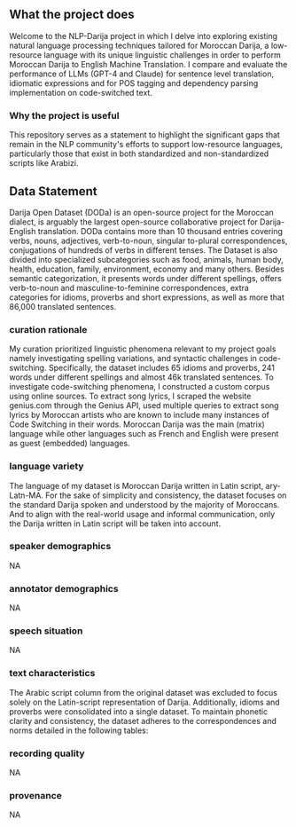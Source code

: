 ## What the project does
Welcome to the NLP-Darija project in which I delve into exploring existing natural language processing techniques tailored for Moroccan Darija, a low-resource language with its unique linguistic challenges in order to perform Moroccan Darija to English Machine Translation. 
I compare and evaluate the performance of LLMs (GPT-4 and Claude) for sentence level translation, idiomatic expressions and for POS tagging and dependency parsing implementation on code-switched text. 

### Why the project is useful
This repository serves as a statement to highlight the significant gaps that remain in the NLP community's efforts to support low-resource languages, particularly those that exist in both standardized and non-standardized scripts like Arabizi. 





## Data Statement

Darija Open Dataset (DODa) is an open-source project for the Moroccan dialect, is arguably the largest open-source collaborative project for Darija-English translation.
DODa contains more than 10 thousand entries covering verbs, nouns, adjectives, verb-to-noun, singular to-plural correspondences, conjugations of hundreds of verbs in different tenses. The Dataset is also divided into specialized subcategories such as food, animals, human body, health, education, family, environment, economy and many others. Besides semantic categorization, it presents words under different spellings, offers verb-to-noun and masculine-to-feminine correspondences, extra categories for idioms, proverbs and short expressions, as well as more that 86,000 translated sentences.


### curation rationale
My curation prioritized linguistic phenomena relevant to my project goals namely investigating spelling variations, and syntactic challenges in code-switching. Specifically, the dataset includes 65 idioms and proverbs, 241 words under different spellings and almost 46k translated sentences.
To investigate code-switching phenomena, I constructed a custom corpus using online sources. To extract song lyrics, I scraped the website genius.com through the Genius API, used multiple queries to extract song lyrics by Moroccan artists who are known to include many instances of Code Switching in their words. Moroccan Darija was the main (matrix) language while other languages such as French and English were present as guest (embedded) languages.


### language variety
The language of my dataset is Moroccan Darija written in Latin script, ary-Latn-MA. For the sake of simplicity and consistency, the dataset focuses on the standard Darija spoken and understood by the majority of Moroccans. And to align with the real-world usage and informal communication, only the Darija written in Latin script will be taken into account.


### speaker demographics
NA

### annotator demographics
NA

### speech situation
NA

### text characteristics
The Arabic script column from the original dataset was excluded to focus solely on the Latin-script representation of Darija. Additionally, idioms and proverbs were consolidated into a single dataset.
To maintain phonetic clarity and consistency, the dataset adheres to the correspondences and norms detailed in the following tables:

### recording quality
NA

### provenance
NA
